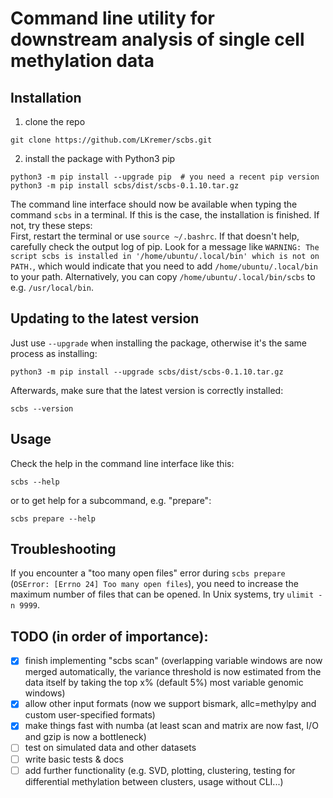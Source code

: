 # Command line utility for downstream analysis of single cell methylation data

## Installation
1. clone the repo
```
git clone https://github.com/LKremer/scbs.git
```
2. install the package with Python3 pip
```
python3 -m pip install --upgrade pip  # you need a recent pip version
python3 -m pip install scbs/dist/scbs-0.1.10.tar.gz
```
The command line interface should now be available when typing the command `scbs` in a terminal. If this is the case, the installation is finished. If not, try these steps:  
First, restart the terminal or use `source ~/.bashrc`. If that doesn't help, carefully check the output log of pip. Look for a message like `WARNING: The script scbs is installed in '/home/ubuntu/.local/bin' which is not on PATH.`, which would indicate that you need to add `/home/ubuntu/.local/bin` to your path. Alternatively, you can copy `/home/ubuntu/.local/bin/scbs` to e.g. `/usr/local/bin`.

## Updating to the latest version
Just use `--upgrade` when installing the package, otherwise it's the same process as installing:
```
python3 -m pip install --upgrade scbs/dist/scbs-0.1.10.tar.gz
```
Afterwards, make sure that the latest version is correctly installed:
```
scbs --version
```

## Usage
Check the help in the command line interface like this:
```
scbs --help
```
or to get help for a subcommand, e.g. "prepare":
```
scbs prepare --help
```

## Troubleshooting
If you encounter a "too many open files" error during `scbs prepare` (`OSError: [Errno 24] Too many open files`), you need to increase the maximum number of files that can be opened. In Unix systems, try `ulimit -n 9999`.

## TODO (in order of importance):
- [x] finish implementing "scbs scan" (overlapping variable windows are now merged automatically, the variance threshold is now estimated from the data itself by taking the top x% (default 5%) most variable genomic windows)
- [x] allow other input formats (now we support bismark, allc=methylpy and custom user-specified formats)
- [x] make things fast with numba (at least scan and matrix are now fast, I/O and gzip is now a bottleneck)
- [ ] test on simulated data and other datasets
- [ ] write basic tests & docs
- [ ] add further functionality (e.g. SVD, plotting, clustering, testing for differential methylation between clusters, usage without CLI...)
